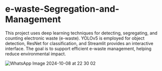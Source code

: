 # e-waste-Segregation-and-Management
This project uses deep learning techniques for detecting, segregating, and counting electronic waste (e-waste). YOLOv5 is employed for object detection, ResNet for classification, and Streamlit provides an interactive interface. The goal is to support efficient e-waste management, helping reduce environmental impact.


![WhatsApp Image 2024-10-08 at 22 30 02](https://github.com/user-attachments/assets/d18447ca-33f2-4e5f-85f4-dbe371c19cac)
